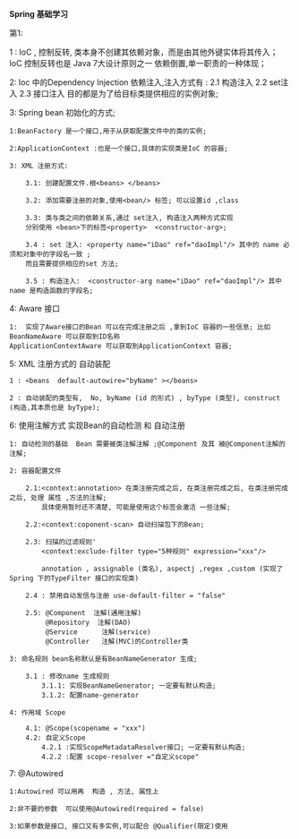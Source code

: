 **Spring 基础学习**

第1:

1 : IoC , 控制反转,  类本身不创建其依赖对象，而是由其他外键实体将其传入；
 IoC 控制反转也是 Java 7大设计原则之一 依赖倒置,单一职责的一种体现；
 
2: Ioc 中的Dependency Injection 依赖注入,注入方式有 : 
    2.1 构造注入
    2.2 set注入
    2.3 接口注入
    目的都是为了给目标类提供相应的实例对象;
    
3:  Spring  bean 初始化的方式;
    
    1:BeanFactory 是一个接口,用于从获取配置文件中的类的实例;
    
    2:ApplicationContext :也是一个接口,具体的实现类是IoC 的容器;
    
    3: XML 注册方式:
    
        3.1: 创建配置文件.根<beans> </beans>
        
        3.2: 添加需要注册的对象,使用<bean/> 标签; 可以设置id ,class
        
        3.3: 类与类之间的依赖关系,通过 set注入, 构造注入两种方式实现
        分别使用 <bean>下的标签<property>  <constructor-arg>;
        
        3.4 : set 注入: <property name="iDao" ref="daoImpl"/> 其中的 name 必须和对象中的字段名一致 ;
        而且需要提供相应的set 方法;
        
        3.5 : 构造注入:  <constructor-arg name="iDao" ref="daoImpl"/> 其中name 是构造函数的字段名;
        
4: Aware 接口

    1:  实现了Aware接口的Bean 可以在完成注册之后 ,拿到IoC 容器的一些信息; 比如 BeanNameAware 可以获取到ID名称
    ApplicationContextAware 可以获取到ApplicationContext 容器;
    
    
5: XML 注册方式的  自动装配

    1 : <beans  default-autowire="byName" ></beans> 
    
    2 : 自动装配的类型有,  No, byName (id 的形式) , byType (类型), construct (构造,其本质也是 byType);
    
    
6: 使用注解方式 实现Bean的自动检测 和  自动注册

    1: 自动检测的基础  Bean 需要被类注解注解 ;@Component 及其 被@Component注解的注解;
    
    2: 容器配置文件 
    
        2.1:<context:annotation> 在类注册完成之后, 在类注册完成之后, 在类注册完成之后, 处理 属性 ,方法的注解;
            具体使用暂时还不清楚, 可能是使用这个标签会激活 一些注解;
        
        2.2:<context:coponent-scan> 自动扫描包下的Bean;
        
        2.3: 扫描的过滤规则'
            <context:exclude-filter type="5种规则" expression="xxx"/>
            
            annotation , assignable (类名), aspectj ,regex ,custom (实现了Spring 下的TypeFilter 接口的实现类)
            
        2.4 : 禁用自动发信与注册 use-default-filter = "false"
        
        2.5: @Component  注解(通用注解)
             @Repository  注解(DAO)
             @Service      注解(service)
             @Controller   注解(MVC)的Controller类
           
    3: 命名规则 bean名称默认是有BeanNameGenerator 生成;
    
        3.1 : 修改name 生成规则
            3.1.1: 实现BeanNameGenerator; 一定要有默认构造;
            3.1.2: 配置name-generator
                 
    4: 作用域 Scope 
        
        4.1: @Scope(scopename = "xxx")
        4.2: 自定义Scope 
            4.2.1 :实现ScopeMetadataResolver接口; 一定要有默认构造;
            4.2.2 :配置 scope-resolver ="自定义scope" 
            
 7: @Autowired
    
    1:Autowired 可以用再  构造 , 方法, 属性上
    
    2:非不要的参数  可以使用@Autowired(required = false)
    
    3:如果参数是接口, 接口又有多实例,可以配合 @Qualifier(限定)使用
    
    
    

    
    
        
      
    


